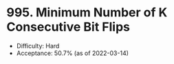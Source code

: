 # 995. Minimum Number of K Consecutive Bit Flips
- Difficulty: Hard
- Acceptance: 50.7% (as of 2022-03-14)
